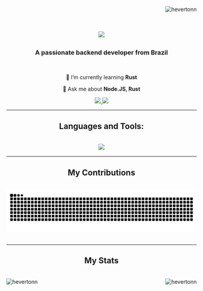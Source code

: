 <p align="right"> <img src="https://komarev.com/ghpvc/?username=hevertonn&label=Profile%20views&color=0e75b6&style=flat" alt="hevertonn" /> </p>

<h1 align="center">
  <img src="https://readme-typing-svg.demolab.com?font=JetBrains+Mono&weight=600&size=30&duration=4500&pause=1000&color=31748F&center=true&vCenter=true&random=false&width=435&lines=Hello+World!%F0%9F%91%8B;I'm+Heverton!"/>
</h1>

<div align="center">
  <h3 align="center">A passionate backend developer from Brazil</h3>
  <br/>
  
 🌱 I’m currently learning **Rust**
 
 💬 Ask me about **Node.JS, Rust**
 
</div>


<div align="center">
<a href="mailto:hb.hevertonborges@gmail.com">
  <img src="https://img.shields.io/badge/Gmail-D14836?style=for-the-badge&logo=gmail&logoColor=white" />
</a>
<a href="https://www.linkedin.com/in/heverton-borges-428088240/">
  <img src="https://img.shields.io/badge/LinkedIn-0077B5?style=for-the-badge&logo=linkedin&logoColor=white" />
</a>
</div>

<hr/>

<div align="center">
  <h2>Languages and Tools:</h2>
  <br/>
  <img src="https://skillicons.dev/icons?i=express,git,js,linux,nginx,nodejs,postgresql,redis,rust,typescript" />
</div>

<hr/>

<div align="center">
  <h2>My Contributions</h2>
  <br/>
  <img alt="snake eating my contributions" src="https://raw.githubusercontent.com/hevertonn/hevertonn/output/github-contribution-grid-snake.svg" />
  <br/><br/>
</div>

<hr/>

<div align="center">
  <h2>My Stats</h2>
  <br/>
  <img align="left" src="https://github-readme-stats.vercel.app/api?username=hevertonn&show_icons=true&locale=en&theme=rose_pine" alt="hevertonn" height="168" />
  <img align="right" src="https://github-readme-streak-stats.herokuapp.com/?user=hevertonn&theme=rose_pine" alt="hevertonn" height="168" />
</div>
